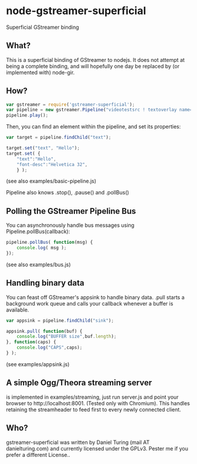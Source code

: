 node-gstreamer-superficial
==========================

Superficial GStreamer binding


## What?

This is a superficial binding of GStreamer to nodejs. It does not attempt at being a complete binding, and will hopefully one day be replaced by (or implemented with) node-gir.


## How?

```javascript
var gstreamer = require('gstreamer-superficial');
var pipeline = new gstreamer.Pipeline("videotestsrc ! textoverlay name=text ! autovideosink");
pipeline.play();
```

Then, you can find an element within the pipeline, and set its properties:

```javascript
var target = pipeline.findChild("text");

target.set("text", "Hello");
target.set( {
	"text":"Hello", 
	"font-desc":"Helvetica 32",
	} );
```

(see also examples/basic-pipeline.js)

Pipeline also knows .stop(), .pause() and .pollBus()


## Polling the GStreamer Pipeline Bus

You can asynchronously handle bus messages using Pipeline.pollBus(callback):

```javascript
pipeline.pollBus( function(msg) {
	console.log( msg );
});
```

(see also examples/bus.js)


## Handling binary data

You can feast off GStreamer's appsink to handle binary data.
.pull starts a background work queue and calls your callback whenever a buffer is available.

```javascript
var appsink = pipeline.findChild("sink");

appsink.pull( function(buf) {
	console.log("BUFFER size",buf.length);
}, function(caps) {
	console.log("CAPS",caps);
} );
```


(see examples/appsink.js)


## A simple Ogg/Theora streaming server

is implemented in examples/streaming, just run server.js and point your browser to http://localhost:8001. (Tested only with Chromium). This handles retaining the streamheader to feed first to every newly connected client.


## Who?

gstreamer-superficial was written by Daniel Turing (mail AT danielturing.com) and currently licensed under the GPLv3. Pester me if you prefer a different License..

